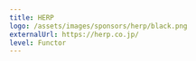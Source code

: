 ```yaml
---
title: HERP
logo: /assets/images/sponsors/herp/black.png
externalUrl: https://herp.co.jp/
level: Functor
---
```

